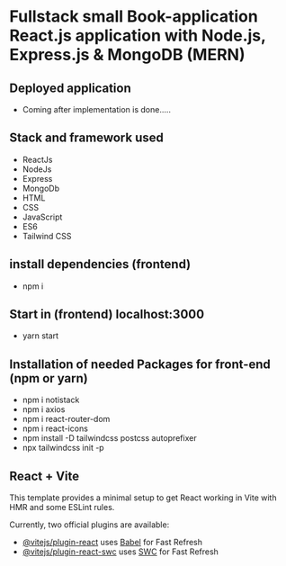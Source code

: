 # Fullstack small Book-application React.js application with Node.js, Express.js & MongoDB (MERN)

## Deployed application

- Coming after implementation is done.....

## Stack and framework used

- ReactJs
- NodeJs
- Express
- MongoDb
- HTML
- CSS
- JavaScript
- ES6
- Tailwind CSS

## install dependencies (frontend)

- npm i

## Start in (frontend) localhost:3000

- yarn start

## Installation of needed Packages for front-end (npm or yarn)

- npm i notistack
- npm i axios
- npm i react-router-dom
- npm i react-icons
- npm install -D tailwindcss postcss autoprefixer
- npx tailwindcss init -p

## React + Vite

This template provides a minimal setup to get React working in Vite with HMR and some ESLint rules.

Currently, two official plugins are available:

- [@vitejs/plugin-react](https://github.com/vitejs/vite-plugin-react/blob/main/packages/plugin-react/README.md) uses [Babel](https://babeljs.io/) for Fast Refresh
- [@vitejs/plugin-react-swc](https://github.com/vitejs/vite-plugin-react-swc) uses [SWC](https://swc.rs/) for Fast Refresh
